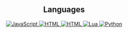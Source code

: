 <h2 align="center">Languages</h2>
<p align="center">
  <a href="">
    <img alt="JavaScript" src="https://img.shields.io/static/v1?style=for-the-badge&message=JavaScript&color=222222&logo=JavaScript&logoColor=F7DF1E&label=">
    <img alt="HTML" src="https://img.shields.io/static/v1?style=for-the-badge&message=HTML&color=222222&logo=html5&logoColor=E34F26&label=">
    <img alt="HTML" src="https://img.shields.io/static/v1?style=for-the-badge&message=CSS&color=222222&logo=css3&logoColor=1572B6&label=">
  </a>
  <a href="">
    <img alt="Lua" src="https://img.shields.io/static/v1?style=for-the-badge&message=Lua&color=222222&logo=Lua&logoColor=2C2D72&label=">
  </a>
  <a href="">
    <img alt="Python" src="https://img.shields.io/static/v1?style=for-the-badge&message=Python&color=222222&logo=Python&logoColor=#776AB&label=">
  </a>
  <a href="">
    
  </a>
</p>
